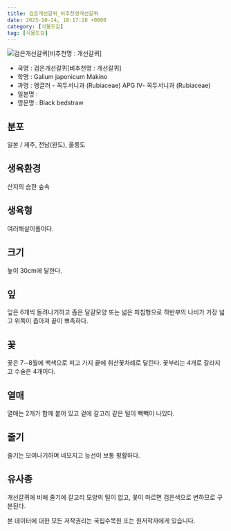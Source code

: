 ```yaml
---
title: 검은개선갈퀴_비추천명개선갈퀴
date: 2023-10-24, 18:17:28 +0800
category: [식물도감]
tag: [식물도감]
---
```




![검은개선갈퀴[비추천명 : 개선갈퀴]](http://www.nature.go.kr/fileUpload/plants/basic/Rubiaceae/Galium/18031/18031_1_th2.jpg)
- 국명 : 검은개선갈퀴[비추천명 : 개선갈퀴]
- 학명 : Galium japonicum Makino
- 과명 : 앵글러 - 꼭두서니과 (Rubiaceae) APG Ⅳ- 꼭두서니과 (Rubiaceae)
- 일본명 : 
- 영문명 : Black bedstraw


## 분포
일본 / 제주, 전남(완도), 울릉도
## 생육환경
산지의 습한 숲속
## 생육형
여러해살이풀이다.
## 크기
높이 30cm에 달한다.
## 잎
잎은 6개씩 돌려나기하고 좁은 달걀모양 또는 넓은 피침형으로 하반부의 나비가 가장 넓고 위쪽이 좁아져 끝이 뾰족하다.
## 꽃
꽃은 7∼8월에 백색으로 피고 가지 끝에 취산꽃차례로 달린다. 꽃부리는 4개로 갈라지고 수술은 4개이다.  
## 열매
열매는 2개가 함께 붙어 있고 겉에 갈고리 같은 털이 빽빽이 나있다.
## 줄기
줄기는 모여나기하며 네모지고 능선이 보통 평활하다.
## 유사종
개선갈퀴에 비해 줄기에 갈고리 모양의 털이 없고, 꽃이 마르면 검은색으로 변하므로 구분된다.






본 데이터에 대한 모든 저작권리는 국립수목원 또는 원저작자에게 있습니다.
